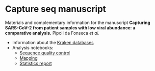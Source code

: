 # Capture seq manuscript

Materials and complementary information for the manuscript **Capturing SARS-CoV-2 from patient samples with low viral abundance: a comparative analysis.** Pipoli da Fonseca *et al.*

* Information about the [Kraken databases](kraken_dbs/README.md)
* Analysis notebooks:
  * [Sequence quality control](notebooks/1_qc.ipynb)
  * [Mapping](notebooks/2_mapping.ipynb)
  * [Statistics report](notebooks/3_report.ipynb)
